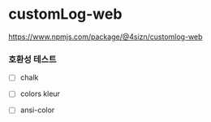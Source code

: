 # customLog-web
https://www.npmjs.com/package/@4sizn/customlog-web

### 호환성 테스트
- [ ] chalk 

- [ ] colors kleur

- [ ] ansi-color
